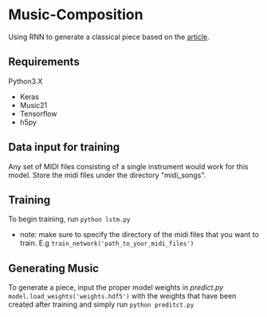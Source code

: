 # Music-Composition
Using RNN to generate a classical piece based on the [article](https://towardsdatascience.com/how-to-generate-music-using-a-lstm-neural-network-in-keras-68786834d4c5).

## Requirements
Python3.X
* Keras
* Music21
* Tensorflow
* h5py


## Data input for training ##
  Any set of MIDI files consisting of a single instrument would work for this model. 
  Store the midi files under the directory "midi_songs".


## Training ##
To begin training, run ```python lstm.py```
* note: make sure to specify the directory of the midi files that you want to train. E.g ```train_network('path_to_your_midi_files')```

## Generating Music ##
To generate a piece, input the proper model weights in *predict.py* ``` model.load_weights('weights.hdf5') ``` with the weights that have been created after training
and simply run ```python preditct.py```
